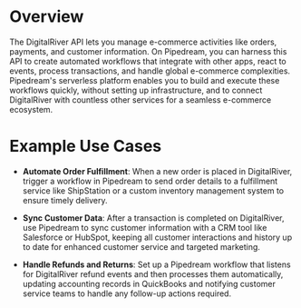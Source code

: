 # Overview

The DigitalRiver API lets you manage e-commerce activities like orders, payments, and customer information. On Pipedream, you can harness this API to create automated workflows that integrate with other apps, react to events, process transactions, and handle global e-commerce complexities. Pipedream's serverless platform enables you to build and execute these workflows quickly, without setting up infrastructure, and to connect DigitalRiver with countless other services for a seamless e-commerce ecosystem.

# Example Use Cases

- **Automate Order Fulfillment**: When a new order is placed in DigitalRiver, trigger a workflow in Pipedream to send order details to a fulfillment service like ShipStation or a custom inventory management system to ensure timely delivery.

- **Sync Customer Data**: After a transaction is completed on DigitalRiver, use Pipedream to sync customer information with a CRM tool like Salesforce or HubSpot, keeping all customer interactions and history up to date for enhanced customer service and targeted marketing.

- **Handle Refunds and Returns**: Set up a Pipedream workflow that listens for DigitalRiver refund events and then processes them automatically, updating accounting records in QuickBooks and notifying customer service teams to handle any follow-up actions required.
